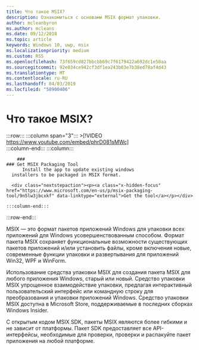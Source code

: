 ```yaml
---
title: Что такое MSIX?
description: Ознакомиться с основами MSIX формат упаковки.
author: mcleanbyron
ms.author: mcleans
ms.date: 09/12/2018
ms.topic: article
keywords: Windows 10, uwp, msix
ms.localizationpriority: medium
ms.custom: RS5
ms.openlocfilehash: 73f659cd827bbcbb69c7f6179422a692dc1e50aa
ms.sourcegitcommit: 92e034ce942cf3df1ea243b03e7b38ed78af4d43
ms.translationtype: MT
ms.contentlocale: ru-RU
ms.lasthandoff: 04/03/2019
ms.locfileid: "58900406"
---
```

# <a name="what-is-msix"></a>Что такое MSIX?


 :::row:::
    :::column span="3":::
        >[!VIDEO https://www.youtube.com/embed/phrD081sMWc]      
    :::column-end:::
:::column:::

        ###     
    ### Get MSIX Packaging Tool
          Install the app to update existing windows 
      installers to be packaged in MSIX format.

      <div class="nextstepaction"><p><a class="x-hidden-focus" href="https://www.microsoft.com/en-us/p/msix-packaging-tool/9n5lw3jbcxkf" data-linktype="external">Get the tool</a></p></div>
      
    :::column-end:::
:::row-end:::

MSIX — это формат пакетов приложений Windows для упаковки всех приложений для Windows усовершенствованным способом. Формат пакета MSIX сохраняет функциональные возможности существующих пакетов приложений и/или установить файлы, кроме включения новые, современные функции упаковки и развертывания для приложений Win32, WPF и WinForm.

Использование средства упаковки MSIX для создания пакета MSIX для любого приложения Windows, старый или новый. Средство упаковки MSIX упрощенное взаимодействие упаковки, предлагая интерактивный пользовательский интерфейс или командную строку для преобразования и упаковки приложений Windows. Средство упаковки MSIX доступна в Microsoft Store, поддерживаемые в последних сборках Windows Insider.

С открытым кодом MSIX SDK, пакеты MSIX являются более гибкими и не зависит от платформы. Пакет SDK предоставляет все API-интерфейсы, необходимые для проверки, проверки и распакуйте пакет приложения на любой платформе. 



